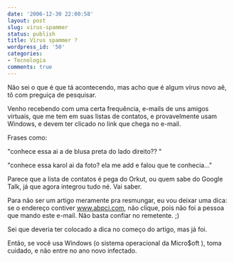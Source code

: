 ```yaml
---
date: '2006-12-30 22:00:58'
layout: post
slug: virus-spammer
status: publish
title: Vírus spammer ?
wordpress_id: '50'
categories:
- Tecnologia
comments: true
---
```


Não sei o que é que tá acontecendo, mas acho que é algum vírus novo aê, tô com preguiça de pesquisar.

Venho recebendo com uma certa frequência, e-mails de uns amigos virtuais, que me tem em suas listas de contatos, e provavelmente usam Windows, e devem ter clicado no link que chega no e-mail.

Frases como:

"conhece essa ai a de blusa preta do lado direito?? "

"conhece essa karol ai da foto?
ela me add e falou que te conhecia..."

Parece que a lista de contatos é pega do Orkut, ou quem sabe do Google Talk, já que agora integrou tudo né. Vai saber.

Para não ser um artigo meramente pra resmungar, eu vou deixar uma dica: se o endereço contiver www.abpci.com, não clique, pois não foi a pessoa que mando este e-mail. Não basta confiar no remetente. ;)

Sei que deveria ter colocado a dica no começo do artigo, mas já foi.

Então, se você usa Windows (o sistema operacional da Micro$oft ), toma cuidado, e não entre no ano novo infectado.
